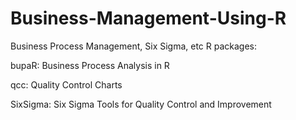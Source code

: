 # Business-Management-Using-R
Business Process Management, Six Sigma, etc
R packages: 

bupaR: Business Process Analysis in R

qcc: Quality Control Charts

SixSigma: Six Sigma Tools for Quality Control and Improvement
